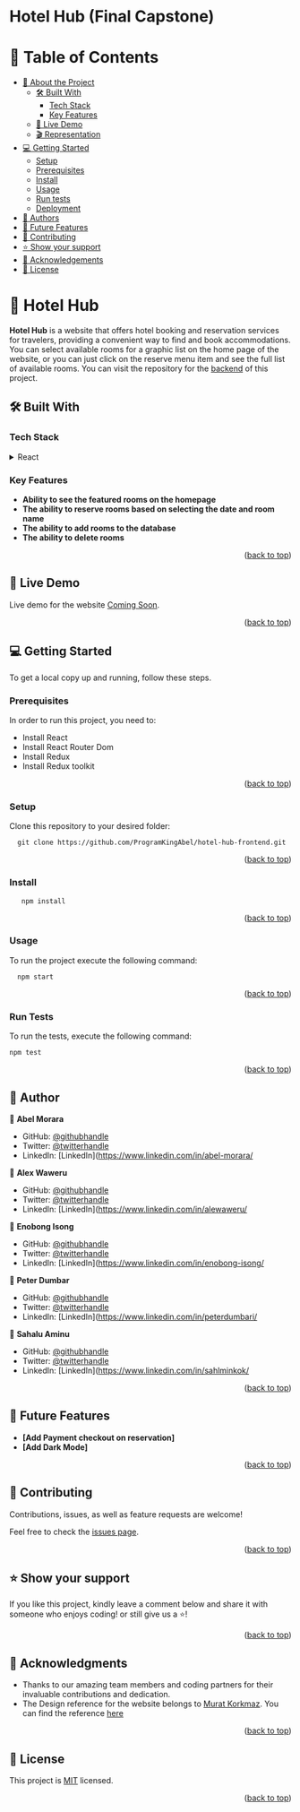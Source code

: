 # Hotel Hub (Final Capstone)

<a id="readme-top"></a>

# 📗 Table of Contents

- [📖 About the Project](#about-project)
  - [🛠 Built With](#built-with)
    - [Tech Stack](#tech-stack)
    - [Key Features](#key-features)
  - [🚀 Live Demo](#live-demo)
  - [🎬 Representation](#representation)
- [💻 Getting Started](#getting-started)
  - [Setup](#setup)
  - [Prerequisites](#prerequisites)
  - [Install](#install)
  - [Usage](#usage)
  - [Run tests](#run-tests)
  - [Deployment](#triangular_flag_on_post-deployment)
- [👥 Authors](#authors)
- [🔭 Future Features](#future-features)
- [🤝 Contributing](#contributing)
- [⭐️ Show your support](#support)
- [🙏 Acknowledgements](#acknowledgements)
- [📝 License](#license)

<!-- PROJECT DESCRIPTION -->

# 📖 Hotel Hub <a id="about-project"></a>

**Hotel Hub** is a website that offers hotel booking and reservation services for travelers, providing a convenient way to find and book accommodations. You can select available rooms for a graphic list on the home page of the website, or you can just click on the reserve menu item and see the full list of available rooms. You can visit the repository for the [backend](https://github.com/ProgramKingAbel/hotel-hub-backend.git) of this project.

## 🛠 Built With <a id="built-with"></a>

### Tech Stack <a id="tech-stack"></a>

<details>
  <summary>React</summary>
  <ul>
    <li><a>https://rubyonrails.org/</a></li>
    <li><a>https://react.dev/</a></li>
  </ul>
</details>

<!-- Features -->

### Key Features <a id="key-features"></a>

- **Ability to see the featured rooms on the homepage**
- **The ability to reserve rooms based on selecting the date and room name**
- **The ability to add rooms to the database**
- **The ability to delete rooms**

<p align="right">(<a href="#readme-top">back to top</a>)</p>

## 🚀 Live Demo <a id="live-demo"></a>

Live demo for the website [Coming Soon]().

<p align="right">(<a href="#readme-top">back to top</a>)</p>

<!-- <p align="right">(<a href="#readme-top">back to top</a>)</p> -->

<!-- GETTING STARTED -->

## 💻 Getting Started <a id="getting-started"></a>

To get a local copy up and running, follow these steps.

### Prerequisites

In order to run this project, you need to:

- Install React
- Install React Router Dom
- Install Redux
- Install Redux toolkit

<p align="right">(<a href="#readme-top">back to top</a>)</p>

### Setup

Clone this repository to your desired folder:

```
  git clone https://github.com/ProgramKingAbel/hotel-hub-frontend.git
```

<p align="right">(<a href="#readme-top">back to top</a>)</p>

### Install

```cd hotel-hub-frontend
   npm install
```

 <p align="right">(<a href="#readme-top">back to top</a>)</p>

### Usage

To run the project execute the following command:

```
  npm start
```

<p align="right">(<a href="#readme-top">back to top</a>)</p>

### Run Tests <a id="run-tests"></a>

To run the tests, execute the following command:

```
npm test

```

<p align="right">(<a href="#readme-top">back to top</a>)</p>

<!-- AUTHORS -->

## 👥 Author <a id="authors"></a>

👤 **Abel Morara**

- GitHub: [@githubhandle](https://github.com/ProgramKingAbel)
- Twitter: [@twitterhandle](https://twitter.com/CeoAbel1)
- LinkedIn: [LinkedIn](https://www.linkedin.com/in/abel-morara/

👤 **Alex Waweru**

- GitHub: [@githubhandle](https://github.com/AleWaweru)
- Twitter: [@twitterhandle](https://twitter.com/home)
- LinkedIn: [LinkedIn](https://www.linkedin.com/in/alewaweru/

👤 **Enobong Isong**

- GitHub: [@githubhandle](https://github.com/Enoisong)
- Twitter: [@twitterhandle](https://twitter.com/Enobongmisong)
- LinkedIn: [LinkedIn](https://www.linkedin.com/in/enobong-isong/

👤 **Peter Dumbar**

- GitHub: [@githubhandle](https://github.com/Peter-Dumbari)
- Twitter: [@twitterhandle](https://twitter.com/PeterDumbari)
- LinkedIn: [LinkedIn](https://www.linkedin.com/in/peterdumbari/

👤 **Sahalu Aminu**

- GitHub: [@githubhandle](https://github.com/sahlminkok)
- Twitter: [@twitterhandle](https://twitter.com/sahlminkok)
- LinkedIn: [LinkedIn](https://www.linkedin.com/in/sahlminkok/

<p align="right">(<a href="#readme-top">back to top</a>)</p>

## 🔭 Future Features <a id="future-features"></a>

- **[Add Payment checkout on reservation]**
- **[Add Dark Mode]**

<p align="right">(<a href="#readme-top">back to top</a>)</p>

<!-- CONTRIBUTING -->

## 🤝 Contributing <a id="contributing"></a>

Contributions, issues, as well as feature requests are welcome!

Feel free to check the [issues page](https://github.com/ProgramKingAbel/hotel-hub-frontend/issues).

<p align="right">(<a href="#readme-top">back to top</a>)</p>

<!-- SUPPORT -->

## ⭐️ Show your support <a id="support"></a>

If you like this project, kindly leave a comment below and share it with
someone who enjoys coding! or still give us a ⭐️!

<p align="right">(<a href="#readme-top">back to top</a>)</p>

<!-- ACKNOWLEDGEMENTS -->

## 🙏 Acknowledgments <a id="acknowledgements"></a>

- Thanks to our amazing team members and coding partners for their invaluable contributions and dedication.
- The Design reference for the website belongs to [Murat Korkmaz](https://www.behance.net/muratk). You can find the reference [here](https://www.behance.net/gallery/26425031/Vespa-Responsive-Redesign/modules/173005583)

<p align="right">(<a href="#readme-top">back to top</a>)</p>

<!-- LICENSE -->

## 📝 License <a id="license"></a>

This project is [MIT](./LICENSE) licensed.

<p align="right">(<a href="#readme-top">back to top</a>)</p>
